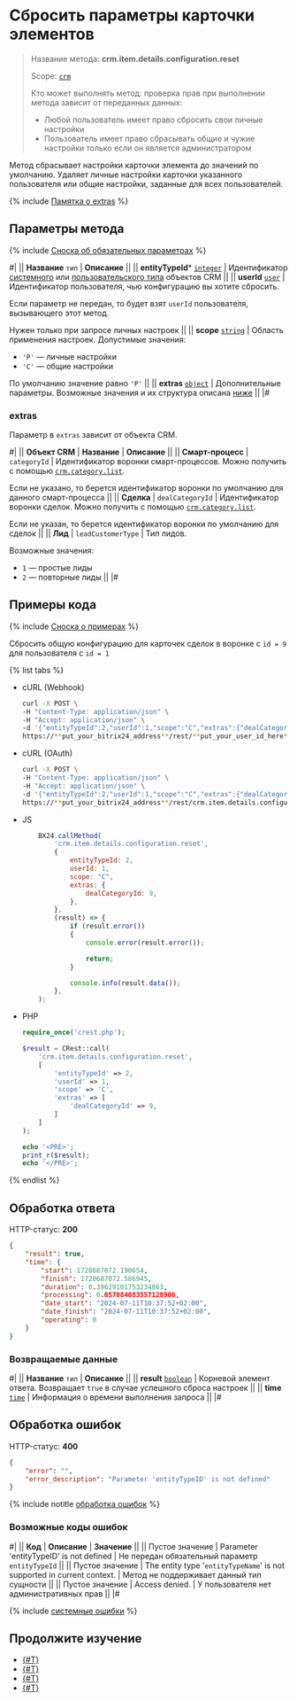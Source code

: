 # Сбросить параметры карточки элементов

> Название метода: **crm.item.details.configuration.reset**
>
> Scope: [`crm`](../../../scopes/permissions.md)
>
> Кто может выполнять метод: проверка прав при выполнении метода зависит от переданных данных:
>   - Любой пользователь имеет право сбросить свои личные настройки
>   - Пользователь имеет право сбрасывать общие и чужие настройки только если он является администратором

Метод сбрасывает настройки карточки элемента до значений по умолчанию. Удаляет личные настройки карточки указанного пользователя или общие настройки, заданные для всех пользователей.

{% include [Памятка о extras](./_includes/extras_notice.md) %}

## Параметры метода

{% include [Сноска об обязательных параметрах](../../../../_includes/required.md) %}

#|
|| **Название**
`тип` | **Описание** ||
|| **entityTypeId***
[`integer`][1] | Идентификатор [системного](./../../index.md) или [пользовательского типа](./../user-defined-object-types/index.md) объектов CRM ||
|| **userId**
[`user`][1] | Идентификатор пользователя, чью конфигурацию вы хотите сбросить.

Если параметр не передан, то будет взят `userId` пользователя, вызывающего этот метод.

Нужен только при запросе личных настроек
||
|| **scope**
[`string`][1] | Область применения настроек. Допустимые значения:
- `'P'` — личные настройки
- `'C'` — общие настройки

По умолчанию значение равно `'P'` ||
|| **extras**
[`object`][1] | Дополнительные параметры. Возможные значения и их структура описана [ниже](#extras) ||
|#

### extras

Параметр в `extras` зависит от объекта CRM.

#|
|| **Объект CRM** | **Название** | **Описание** ||
|| **Смарт-процесс** | `categoryId` | Идентификатор воронки смарт-процессов. Можно получить с помощью [`crm.category.list`](./../category/crm-category-list.md).

Если не указано, то берется идентификатор воронки по умолчанию для данного смарт-процесса ||
|| **Сделка** | `dealCategoryId` | Идентификатор воронки сделок. Можно получить с помощью [`crm.category.list`](./../category/crm-category-list.md).

Если не указан, то берется идентификатор воронки по умолчанию для сделок ||
|| **Лид** | `leadCustomerType` | Тип лидов. 

Возможные значения:
- `1` — простые лиды
- `2` — повторные лиды
||
|#

## Примеры кода

{% include [Сноска о примерах](../../../../_includes/examples.md) %}

Сбросить общую конфигурацию для карточек сделок в воронке с `id = 9` для пользователя с `id = 1`

{% list tabs %}

- cURL (Webhook)

    ```bash
    curl -X POST \
    -H "Content-Type: application/json" \
    -H "Accept: application/json" \
    -d '{"entityTypeId":2,"userId":1,"scope":"C","extras":{"dealCategoryId":9}}' \
    https://**put_your_bitrix24_address**/rest/**put_your_user_id_here**/**put_your_webhook_here**/crm.item.details.configuration.reset
    ```

- cURL (OAuth)

    ```bash
    curl -X POST \
    -H "Content-Type: application/json" \
    -H "Accept: application/json" \
    -d '{"entityTypeId":2,"userId":1,"scope":"C","extras":{"dealCategoryId":9},"auth":"**put_access_token_here**"}' \
    https://**put_your_bitrix24_address**/rest/crm.item.details.configuration.reset
    ```

- JS

    ```js
        BX24.callMethod(
            'crm.item.details.configuration.reset',
            {
                entityTypeId: 2,
                userId: 1,
                scope: "C",
                extras: {
                    dealCategoryId: 9,
                },
            },
            (result) => {
                if (result.error())
                {
                    console.error(result.error());

                    return;
                }

                console.info(result.data());
            },
        );
    ```

- PHP

    ```php
    require_once('crest.php');

    $result = CRest::call(
        'crm.item.details.configuration.reset',
        [
            'entityTypeId' => 2,
            'userId' => 1,
            'scope' => 'C',
            'extras' => [
                'dealCategoryId' => 9,
            ]
        ]
    );

    echo '<PRE>';
    print_r($result);
    echo '</PRE>';
    ```

{% endlist %}

## Обработка ответа

HTTP-статус: **200**

```json
{
    "result": true,
    "time": {
        "start": 1720687072.190654,
        "finish": 1720687072.586945,
        "duration": 0.39629101753234863,
        "processing": 0.057084083557128906,
        "date_start": "2024-07-11T10:37:52+02:00",
        "date_finish": "2024-07-11T10:37:52+02:00",
        "operating": 0
    }
}
```

### Возвращаемые данные

#|
|| **Название**
`тип` | **Описание** ||
|| **result**
[`boolean`][1] | Корневой элемент ответа. Возвращает `true` в случае успешного сброса настроек ||
|| **time**
[`time`][1] | Информация о времени выполнения запроса ||
|#

## Обработка ошибок

HTTP-статус: **400**

```json
{
    "error": "",
    "error_description": "Parameter 'entityTypeID' is not defined"
}
```

{% include notitle [обработка ошибок](../../../../_includes/error-info.md) %}

### Возможные коды ошибок
#|
|| **Код** | **Описание** | **Значение** ||
|| Пустое значение | Parameter 'entityTypeID' is not defined | Не передан обязательный параметр `entityTypeId` ||
|| Пустое значение | The entity type '`entityTypeName`' is not supported in current context. | Метод не поддерживает данный тип сущности ||
|| Пустое значение | Access denied. | У пользователя нет административных прав ||
|#

{% include [системные ошибки](./../../../../_includes/system-errors.md) %}

## Продолжите изучение

- [{#T}](./index.md)
- [{#T}](./crm-item-details-configuration-get.md)
- [{#T}](./crm-item-details-configuration-set.md)
- [{#T}](./crm-item-details-configuration-forceCommonScopeForAll.md)

[1]: ../../../data-types.md
